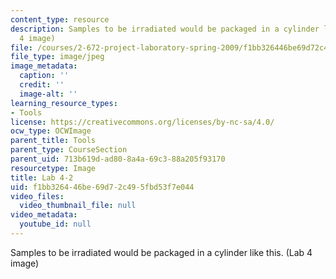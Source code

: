 ```yaml
---
content_type: resource
description: Samples to be irradiated would be packaged in a cylinder like this. (Lab
  4 image)
file: /courses/2-672-project-laboratory-spring-2009/f1bb326446be69d72c495fbd53f7e044_lab42.jpg
file_type: image/jpeg
image_metadata:
  caption: ''
  credit: ''
  image-alt: ''
learning_resource_types:
- Tools
license: https://creativecommons.org/licenses/by-nc-sa/4.0/
ocw_type: OCWImage
parent_title: Tools
parent_type: CourseSection
parent_uid: 713b619d-ad80-8a4a-69c3-88a205f93170
resourcetype: Image
title: Lab 4-2
uid: f1bb3264-46be-69d7-2c49-5fbd53f7e044
video_files:
  video_thumbnail_file: null
video_metadata:
  youtube_id: null
---
```

Samples to be irradiated would be packaged in a cylinder like this. (Lab 4 image)